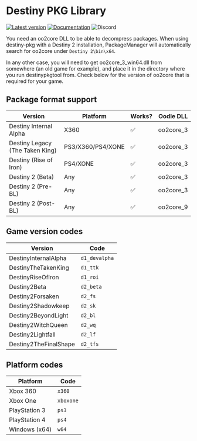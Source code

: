 # Destiny PKG Library

[![Latest version](https://img.shields.io/crates/v/destiny-pkg.svg)](https://crates.io/crates/destiny-pkg)
[![Documentation](https://docs.rs/destiny-pkg/badge.svg)](https://docs.rs/destiny-pkg)
![Discord](https://img.shields.io/discord/948590455715684393?label=v4nguard%20discord&color=%2377aaff)

You need an oo2core DLL to be able to decompress packages.
When using destiny-pkg with a Destiny 2 installation, PackageManager will automatically search for oo2core
under `Destiny 2\bin\x64`.

In any other case, you will need to get oo2core_3_win64.dll from somewhere (an old game for example), and place it in
the
directory where you run destinypkgtool from. Check below for the version of oo2core that is required for your game.

## Package format support

| Version                         | Platform          | Works? | Oodle DLL |
|---------------------------------|-------------------|--------|-----------|
| Destiny Internal Alpha          | X360              | ✅      | oo2core_3 |
| Destiny Legacy (The Taken King) | PS3/X360/PS4/XONE | ✅      | oo2core_3 |
| Destiny (Rise of Iron)          | PS4/XONE          | ✅      | oo2core_3 |
| Destiny 2 (Beta)                | Any               | ✅      | oo2core_3 |
| Destiny 2 (Pre-BL)              | Any               | ✅      | oo2core_3 |
| Destiny 2 (Post-BL)             | Any               | ✅      | oo2core_9 |

## Game version codes

| Version               | Code          |
|-----------------------|---------------|
| DestinyInternalAlpha  | `d1_devalpha` |
| DestinyTheTakenKing   | `d1_ttk`      |
| DestinyRiseOfIron     | `d1_roi`      |
| Destiny2Beta          | `d2_beta`     |
| Destiny2Forsaken      | `d2_fs`       |
| Destiny2Shadowkeep    | `d2_sk`       |
| Destiny2BeyondLight   | `d2_bl`       |
| Destiny2WitchQueen    | `d2_wq`       |
| Destiny2Lightfall     | `d2_lf`       |
| Destiny2TheFinalShape | `d2_tfs`      |

## Platform codes

| Platform      | Code      |
|---------------|-----------|
| Xbox 360      | `x360`    |
| Xbox One      | `xboxone` |
| PlayStation 3 | `ps3`     |
| PlayStation 4 | `ps4`     |
| Windows (x64) | `w64`     |
